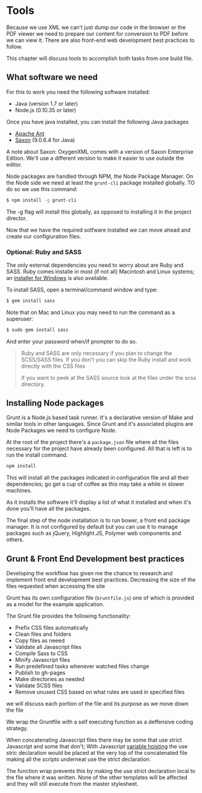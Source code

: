 # Tools

Because we use XML we can't just dump our code in the browser or the PDF viewer we need to prepare our content for conversion to PDF before we can view it.  There are also front-end web development best practices to follow. 

This chapter will discuss tools to accomplish both tasks from one  build file. 

## What software we need

For this to work you need the following software installed:

* Java (version 1.7 or later)
* Node.js (0.10.35 or later)

Once you have java installed, you can install the following Java packages

* [Apache Ant](http://ant.apache.org/bindownload.cgi)
* [Saxon](http://sourceforge.net/projects/saxon/files/latest/download?source=files) (9.0.6.4 for Java)

A note about Saxon: OxygenXML comes with a version of Saxon Enterprise Edition. We'll use a different version to make it easier to use outside the editor. 

Node packages are handled through NPM, the Node Package Manager. On the Node side we need at least the `grunt-cli` package installed globally. TO do so we use this command:

```bash
$ npm install -g grunt-cli
```

The -g flag will install this globally, as opposed to installing it in the project director. 

Now that we have the required sotfware installed we can move ahead and create our configiuration files. 

### Optional: Ruby and SASS

The only external dependencies you need to worry about are Ruby and SASS. Ruby comes installe in most (if not all) Macintosh and Linux systems; an [installer for Windows](http://rubyinstaller.org/) is also available.

To install SASS, open a terminal/command window and type:

```bash
$ gem install sass
```

Note that on Mac and Linux you may need to run the command as a superuser:

```bash
$ sudo gem install sass
```

And enter your password when/if prompter to do so.

> Ruby and SASS are only necessary if you plan to change the SCSS/SASS files. If you don't you can skip the Ruby install and work directly with the CSS files
>
> If you want to peek at the SASS source look at the files under the scss directory. 

## Installing Node packages

Grunt is a Node.js based task runner. It's a declarative version of Make and similar tools in other languages. Since Grunt and it's associated plugins are Node Packages we need to configure Node. 

At the root of the project there's a `package.json` file where all the files necessary for the project have already been configured. All that is left is to run the install command. 

```bash
npm install
```

This will install all the packages indicated in configuration file and all their dependencies; go get a cup of coffee as this may take a while in slower machines.

As it installs the software it'll display a list of what it installed and when it's done you'll have all the packages. 

The final step of the node installation is to run bower, a front end package manager. It is not configured by default but you can use it to manage packages such as jQuery, Highlight.JS, Polymer web components and others.

## Grunt &amp; Front End Development best practices

Developing the workflow has given me the chance to research and implement front end development best practices. Decreasing the size of the files requested when accessing the site


Grunt has its own configuration file (`Gruntfile.js`) one of which is provided as a model for the example application. 

The Grunt file provides the following functionality:

* Prefix CSS files automatically
* Clean files and folders
* Copy files as neeed
* Validate all Javascript files
* Compile Sass to CSS
* Minify Javascript files
* Run predefined tasks whenever watched files change
* Publish to gh-pages
* Make directories as needed
* Validate SCSS files
* Remove unused CSS based on what rules are used in specified files

we will discuss each portion of the file and its purpose as we move down the file

We wrap the Gruntfile with a self executing function as a deffensive coding strategy. 

When concatenating Javascript files there may be some that use strict Javascript and some that don't; With Javascript [variable hoisting](http://code.tutsplus.com/tutorials/javascript-hoisting-explained--net-15092) the use stric declaration would be placed at the very top of the concatenated file making all the scripts underneat use the strict declaration.

The function wrap prevents this by making the use strict declaration local to the file where it was written. None of the other templates will be affected and they will still execute from the master stylesheet. 

